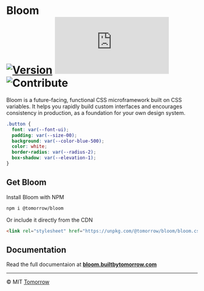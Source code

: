 # Bloom <br/> [![Version][npm-badge]][npm-package] ![Size][size-badge] ![Contribute][prs-badge]

Bloom is a future-facing, functional CSS microframework built on CSS variables. It helps you rapidly build custom interfaces and encourages consistency in production, as a foundation for your own design system.

```css
.button {
  font: var(--font-ui);
  padding: var(--size-00);
  background: var(--color-blue-500);
  color: white;
  border-radius: var(--radius-2);
  box-shadow: var(--elevation-1);
}
```

## Get Bloom

Install Bloom with NPM

```sh
npm i @tomorrow/bloom
```

Or include it directly from the CDN

```html
<link rel="stylesheet" href="https://unpkg.com/@tomorrow/bloom/bloom.css" />
```

## Documentation

Read the full documentaion at **[bloom.builtbytomorrow.com][bloom]**

---

&copy; MIT [Tomorrow][tomorrow]

<!-- Badges -->

[npm-badge]: https://img.shields.io/npm/v/@tomorrow/bloom.svg?style=flat
[size-badge]: https://img.badgesize.io/https://unpkg.com/@tomorrow/bloom/bloom.css?compression=gzip&label=size
[prs-badge]: https://img.shields.io/badge/PRs-welcome-brightgreen.svg

<!-- URLs -->

[bloom]: https://bloom.builtbytomorrow.com
[npm-package]: https://www.npmjs.com/package/@tomorrow/bloom
[tomorrow]: https://www.builtbytomorrow.com
